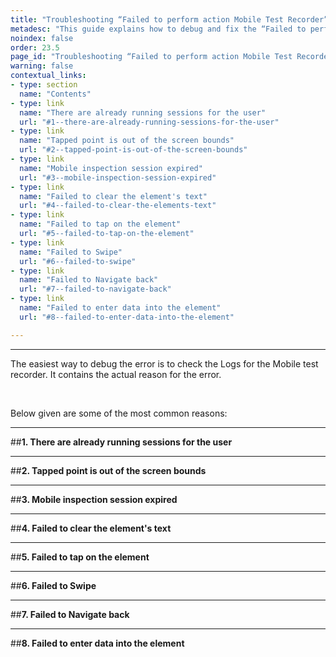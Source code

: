 ```yaml
---
title: "Troubleshooting “Failed to perform action Mobile Test Recorder” error"
metadesc: "This guide explains how to debug and fix the “Failed to perform action Mobile Test Recorder” error for Android and iOS Local & Cloud Devices"
noindex: false
order: 23.5
page_id: "Troubleshooting “Failed to perform action Mobile Test Recorder” error"
warning: false
contextual_links:
- type: section
  name: "Contents"
- type: link
  name: "There are already running sessions for the user"
  url: "#1--there-are-already-running-sessions-for-the-user"
- type: link
  name: "Tapped point is out of the screen bounds"
  url: "#2--tapped-point-is-out-of-the-screen-bounds"
- type: link
  name: "Mobile inspection session expired"
  url: "#3--mobile-inspection-session-expired"
- type: link
  name: "Failed to clear the element's text"
  url: "#4--failed-to-clear-the-elements-text"
- type: link
  name: "Failed to tap on the element"
  url: "#5--failed-to-tap-on-the-element"
- type: link
  name: "Failed to Swipe"
  url: "#6--failed-to-swipe"
- type: link
  name: "Failed to Navigate back"
  url: "#7--failed-to-navigate-back"
- type: link
  name: "Failed to enter data into the element"
  url: "#8--failed-to-enter-data-into-the-element"

---
```


---

The easiest way to debug the error is to check the Logs for the Mobile test recorder. It contains the actual reason for the error.

<br>

Below given are some of the most common reasons:

---
##**1.  There are already running sessions for the user**

---
##**2.  Tapped point is out of the screen bounds**

---
##**3.  Mobile inspection session expired**

---
##**4.  Failed to clear the element's text**

---
##**5.  Failed to tap on the element**

---
##**6.  Failed to Swipe**

---
##**7.  Failed to Navigate back**

---
##**8.  Failed to enter data into the element**

